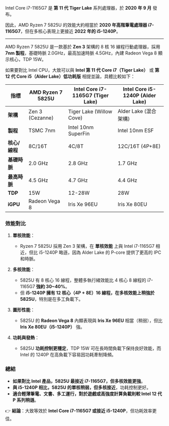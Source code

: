 Intel Core i7-1165G7 是 **第 11 代 Tiger Lake** 系列處理器，於 **2020 年 9 月** 發布。  

因此，AMD Ryzen 7 5825U 的效能大約相當於 **2020 年高階筆電處理器 i7-1165G7**，但在多核心表現上更接近 **2022 年的 i5-1240P**。

---

AMD Ryzen 7 5825U 是一款基於 **Zen 3** 架構的 8 核 16 線程行動處理器，採用 **7nm 製程**，基礎時脈 2.0GHz，最高加速時脈 4.5GHz，內建 Radeon Vega 8 顯示核心，TDP 15W。  

如果要對比 Intel CPU，大致可以與 **Intel 第 11 代 Core i7（Tiger Lake）** 或 **第 12 代 Core i5（Alder Lake）低功耗版** 相提並論，具體比較如下：

| **指標** | **AMD Ryzen 7 5825U** | **Intel Core i7-1165G7** (Tiger Lake) | **Intel Core i5-1240P** (Alder Lake) |
|----------|------------------------|--------------------------------------|--------------------------------|
| **架構** | Zen 3 (Cezanne) | Tiger Lake (Willow Cove) | Alder Lake (混合架構) |
| **製程** | TSMC 7nm | Intel 10nm SuperFin | Intel 10nm ESF |
| **核心/線程** | 8C/16T | 4C/8T | 12C/16T (4P+8E) |
| **基礎時脈** | 2.0 GHz | 2.8 GHz | 1.7 GHz |
| **最高時脈** | 4.5 GHz | 4.7 GHz | 4.4 GHz |
| **TDP** | 15W | 12-28W | 28W |
| **iGPU** | Radeon Vega 8 | Iris Xe 96EU | Iris Xe 80EU |

### **效能對比**
1. **單核效能**：  
   - Ryzen 7 5825U 採用 Zen 3 架構，在 **單核效能** 上與 Intel i7-1165G7 相近，但比 i5-1240P 略遜，因為 Alder Lake 的 P-core 提供了更高的 IPC 和時脈。
   
2. **多核效能**：  
   - 5825U 有 8 核心 16 線程，整體多執行緒效能比 4 核心 8 線程的 i7-1165G7 **強約 30~40%**。  
   - 但 **i5-1240P 擁有 12 核心（4P + 8E）16 線程，在多核效能上稍強於 5825U**，特別是在多工負載下。

3. **圖形性能**：  
   - 5825U 的 **Radeon Vega 8** 內顯表現與 **Iris Xe 96EU** 相當（稍弱），但比 **Iris Xe 80EU（i5-1240P）** 強。

4. **功耗與發熱**：  
   - 5825U **功耗控制更穩定**，TDP 15W 可在長時間負載下保持良好效能，而 Intel 的 1240P 在高負載下容易因功耗牽制降頻。

### **總結**
- **如果對比 Intel 產品，5825U 最接近 i7-1165G7，但多核效能更強**。  
- **與 i5-1240P 相比，5825U 的單核稍弱，但多核接近**，功耗控制更好。  
- **適合輕薄筆電、文書、多工運行，對於遊戲或高強度計算負載則較 Intel 12 代 P 系列稍遜**。

👉 **結論**：大致等效於 **Intel Core i7-1165G7 或接近 i5-1240P**，但功耗效率更佳。